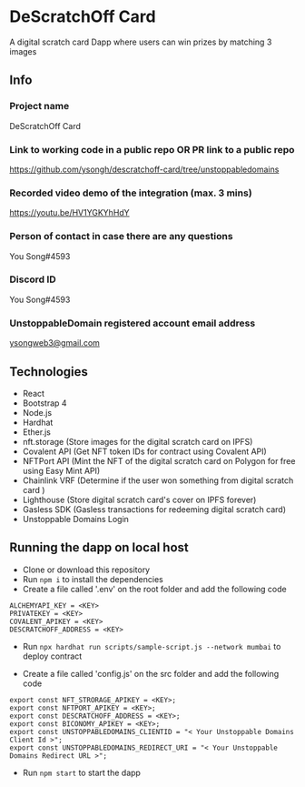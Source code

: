 # DeScratchOff Card
A digital scratch card Dapp where users can win prizes by matching 3 images

## Info

### Project name
DeScratchOff Card

### Link to working code in a public repo OR PR link to a public repo
https://github.com/ysongh/descratchoff-card/tree/unstoppabledomains

### Recorded video demo of the integration (max. 3 mins)
https://youtu.be/HV1YGKYhHdY

### Person of contact in case there are any questions
You Song#4593

### Discord ID
You Song#4593

### UnstoppableDomain registered account email address
ysongweb3@gmail.com

## Technologies
- React
- Bootstrap 4
- Node.js
- Hardhat
- Ether.js
- nft.storage (Store images for the digital scratch card on IPFS)
- Covalent API (Get NFT token IDs for contract using Covalent API)
- NFTPort API (Mint the NFT of the digital scratch card on Polygon for free using Easy Mint API)
- Chainlink VRF (Determine if the user won something from digital scratch card )
- Lighthouse (Store digital scratch card's cover on IPFS forever)
- Gasless SDK (Gasless transactions for redeeming digital scratch card)
- Unstoppable Domains Login

## Running the dapp on local host
- Clone or download this repository
- Run `npm i` to install the dependencies
- Create a file called '.env' on the root folder and add the following code
```
ALCHEMYAPI_KEY = <KEY>
PRIVATEKEY = <KEY>
COVALENT_APIKEY = <KEY>
DESCRATCHOFF_ADDRESS = <KEY>
```
- Run `npx hardhat run scripts/sample-script.js --network mumbai` to deploy contract

- Create a file called 'config.js' on the src folder and add the following code
```
export const NFT_STRORAGE_APIKEY = <KEY>;
export const NFTPORT_APIKEY = <KEY>;
export const DESCRATCHOFF_ADDRESS = <KEY>;
export const BICONOMY_APIKEY = <KEY>;
export const UNSTOPPABLEDOMAINS_CLIENTID = "< Your Unstoppable Domains Client Id >";
export const UNSTOPPABLEDOMAINS_REDIRECT_URI = "< Your Unstoppable Domains Redirect URL >";
```
- Run `npm start` to start the dapp